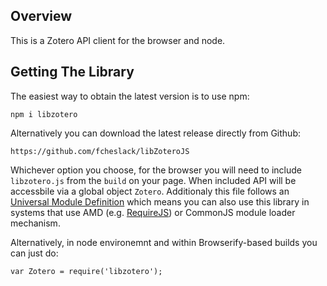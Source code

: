 Overview
--------
This is a Zotero API client for the browser and node.

Getting The Library
-------------------

The easiest way to obtain the latest version is to use npm:

    npm i libzotero

Alternatively you can download the latest release directly from Github:

    https://github.com/fcheslack/libZoteroJS

Whichever option you choose, for the browser you will need to include `libzotero.js` from the `build` on your page. When included API will be accessbile via a global object `Zotero`. Additionaly this file follows an [Universal Module Definition](https://github.com/umdjs/umd) which means you can also use this library in systems that use AMD (e.g. [RequireJS](http://requirejs.org/)) or CommonJS module loader mechanism.

Alternatively, in node environemnt and within Browserify-based builds you can just do:

	var Zotero = require('libzotero');

